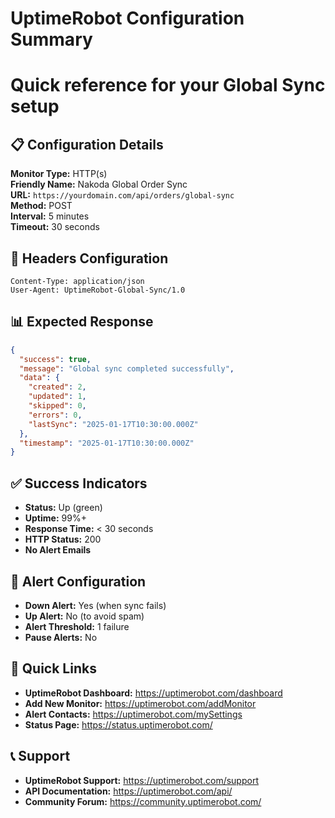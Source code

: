 # UptimeRobot Configuration Summary
# Quick reference for your Global Sync setup

## 📋 Configuration Details

**Monitor Type:** HTTP(s)  
**Friendly Name:** Nakoda Global Order Sync  
**URL:** `https://yourdomain.com/api/orders/global-sync`  
**Method:** POST  
**Interval:** 5 minutes  
**Timeout:** 30 seconds  

## 🔧 Headers Configuration

```
Content-Type: application/json
User-Agent: UptimeRobot-Global-Sync/1.0
```

## 📊 Expected Response

```json
{
  "success": true,
  "message": "Global sync completed successfully",
  "data": {
    "created": 2,
    "updated": 1,
    "skipped": 0,
    "errors": 0,
    "lastSync": "2025-01-17T10:30:00.000Z"
  },
  "timestamp": "2025-01-17T10:30:00.000Z"
}
```

## ✅ Success Indicators

- **Status:** Up (green)
- **Uptime:** 99%+
- **Response Time:** < 30 seconds
- **HTTP Status:** 200
- **No Alert Emails**

## 🚨 Alert Configuration

- **Down Alert:** Yes (when sync fails)
- **Up Alert:** No (to avoid spam)
- **Alert Threshold:** 1 failure
- **Pause Alerts:** No

## 🔗 Quick Links

- **UptimeRobot Dashboard:** https://uptimerobot.com/dashboard
- **Add New Monitor:** https://uptimerobot.com/addMonitor
- **Alert Contacts:** https://uptimerobot.com/mySettings
- **Status Page:** https://status.uptimerobot.com/

## 📞 Support

- **UptimeRobot Support:** https://uptimerobot.com/support
- **API Documentation:** https://uptimerobot.com/api/
- **Community Forum:** https://community.uptimerobot.com/
